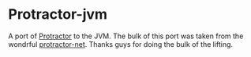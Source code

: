 # Protractor-jvm
A port of [Protractor](http://angular.github.io) to the JVM. The bulk of this port was taken from the wondrful [protractor-net](http://github.com/bbaia/protractor-net). Thanks guys for doing the bulk of the lifting.
